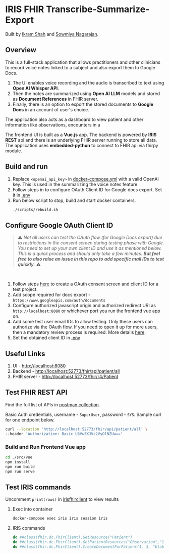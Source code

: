 # IRIS FHIR Transcribe-Summarize-Export

Built by [Ikram Shah](https://community.intersystems.com/user/ikram-shah) and [Sowmiya Nagarajan](https://community.intersystems.com/user/sowmiya-nagarajan).

## Overview

This is a full-stack application that allows practitioners and other clinicians to record voice notes linked to a subject and also export them to Google Docs. 
1. The UI enables voice recording and the audio is transcribed to text using **Open AI Whisper API**. 
2. Then the notes are summarized using **Open AI LLM** models and stored as **Document References** in FHIR server. 
3. Finally, there is an option to export the stored documents to **Google Docs** in an account of user's choice.

The application also acts as a dashboard to view patient and other information like observations, encounters in a 

The frontend UI is built as a **Vue.js** app. The backend is powered by **IRIS REST** api and there is an underlying FHIR server running to store all data. The application uses **embedded-python** to connect to FHIR api via fhirpy module.

## Build and run
1. Replace `<openai_api_key>` in [docker-compose.yml](docker-compose.yml) with a valid OpenAI key. This is used in the summarizing the voice notes feature.
2. Follow steps in to configure OAuth Client ID for Google docs export. Set it in [.env](src/vue/.env)
3. Run below script to stop, build and start docker containers.
    ```bash
    ./scripts/rebuild.sh
    ```

## Configure Google OAuth Client ID
> ⚠️ *Not all users can test the OAuth flow (for Google Docs export) due to restrictions in the consent screen during testing phase with Google. You need to set up your own client ID and use it as mentioned below. This is a quick process and should only take a few minutes.  **But feel free to also raise an issue in this repo to add specific mail IDs to test quickly.*** ⚠️

<br/>

1. Follow steps [here](https://support.google.com/cloud/answer/6158849?hl=en#zippy=%2Cweb-applications) to create a OAuth consent screen and client ID for a test project.
2. Add scope required for docs export - `https://www.googleapis.com/auth/documents`
3. Configure authorized javascript origin and authorized redirect URI as `http://localhost:8080` or whichever port you run the frontend vue app on.
4. Add some test user email IDs to allow testing. Only these users can authorize via the OAuth flow. If you need to open it up for more users, then a mandatory review process is required. More details [here](https://support.google.com/cloud/answer/10311615?hl=en).
5. Set the obtained client ID in [.env](src/vue/.env)

## Useful Links

1. UI - [http://localhost:8080](http://localhost:8080)
2. Backend - [http://localhost:52773/fhir/api/patient/all](http://localhost:52773/fhir/api/patient/all)
3. FHIR server - [http://localhost:52773/fhir/r4/Patient](http://localhost:52773/fhir/r4/Patient)

## Test FHIR REST API

Find the full list of APIs in [postman collection](other/IRIS-FHIR-Talk2Doc.postman_collection.json).

Basic Auth credentials, username - `SuperUser`, password - `SYS`. Sample curl for one endpoint below.

``` bash
curl --location 'http://localhost:52773/fhir/api/patient/all' \
--header 'Authorization: Basic U3VwZXJVc2VyOlNZUw=='
```


### Build and Run Frontend Vue app

```bash
cd ./src/vue
npm install
npm run build
npm run serve
```

## Test IRIS commands
Uncomment `print(rows)` in [irisfhirclient](src/python/irisfhirclient.py) to view results

1. Exec into container
    ```bash
    docker-compose exec iris iris session iris
    ```
2. IRIS commands
    ```bash
    do ##class(fhir.dc.FhirClient).GetResource("Patient")
    do ##class(fhir.dc.FhirClient).GetPatientResources("Observation","1")
    do ##class(fhir.dc.FhirClient).CreateDocumentForPatient(1, 3, "blablabla", "application/pdf")
    ```